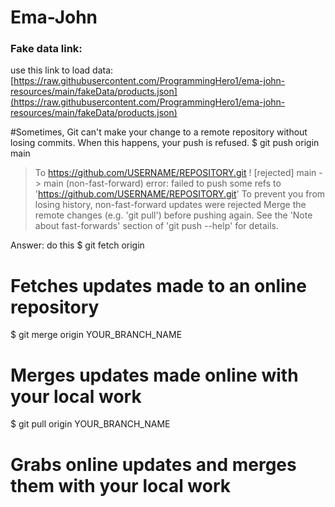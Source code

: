# Ema-John

### Fake data link: 
use this link to load data: 
[https://raw.githubusercontent.com/ProgrammingHero1/ema-john-resources/main/fakeData/products.json](https://raw.githubusercontent.com/ProgrammingHero1/ema-john-resources/main/fakeData/products.json)


#Sometimes, Git can't make your change to a remote repository without losing commits. When this happens, your push is refused.
$ git push origin main
> To https://github.com/USERNAME/REPOSITORY.git
>  ! [rejected]        main -> main (non-fast-forward)
> error: failed to push some refs to 'https://github.com/USERNAME/REPOSITORY.git'
> To prevent you from losing history, non-fast-forward updates were rejected
> Merge the remote changes (e.g. 'git pull') before pushing again.  See the
> 'Note about fast-forwards' section of 'git push --help' for details.

Answer: do this
$ git fetch origin
# Fetches updates made to an online repository
$ git merge origin YOUR_BRANCH_NAME
# Merges updates made online with your local work
$ git pull origin YOUR_BRANCH_NAME
# Grabs online updates and merges them with your local work
